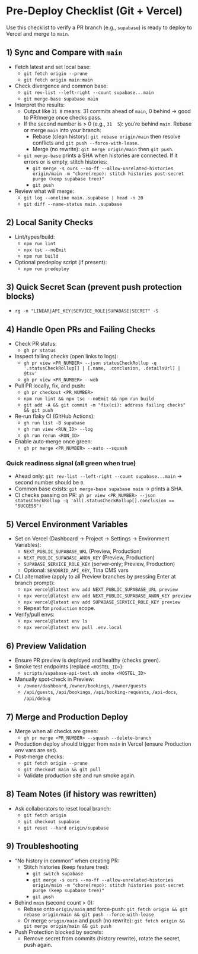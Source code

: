# Pre‑Deploy Checklist (Git + Vercel)

Use this checklist to verify a PR branch (e.g., `supabase`) is ready to deploy to Vercel and merge to `main`.

## 1) Sync and Compare with `main`
- Fetch latest and set local base:
  - `git fetch origin --prune`
  - `git fetch origin main:main`
- Check divergence and common base:
  - `git rev-list --left-right --count supabase...main`
  - `git merge-base supabase main`
- Interpret the results:
  - Output like `31	0` means: 31 commits ahead of `main`, 0 behind → good to PR/merge once checks pass.
  - If the second number is > 0 (e.g., `31	5`): you’re behind `main`. Rebase or merge `main` into your branch:
    - Rebase (clean history): `git rebase origin/main` then resolve conflicts and `git push --force-with-lease`.
    - Merge (no rewrite): `git merge origin/main` then `git push`.
  - `git merge-base` prints a SHA when histories are connected. If it errors or is empty, stitch histories:
    - `git merge -s ours --no-ff --allow-unrelated-histories origin/main -m "chore(repo): stitch histories post-secret purge (keep supabase tree)"`
    - `git push`
- Review what will merge:
  - `git log --oneline main..supabase | head -n 20`
  - `git diff --name-status main..supabase`

## 2) Local Sanity Checks
- Lint/types/build:
  - `npm run lint`
  - `npx tsc --noEmit`
  - `npm run build`
- Optional predeploy script (if present):
  - `npm run predeploy`

## 3) Quick Secret Scan (prevent push protection blocks)
- `rg -n "LINEAR|API_KEY|SERVICE_ROLE|SUPABASE|SECRET" -S`

## 4) Handle Open PRs and Failing Checks
- Check PR status:
  - `gh pr status`
- Inspect failing checks (open links to logs):
  - `gh pr view <PR_NUMBER> --json statusCheckRollup -q '.statusCheckRollup[] | [.name, .conclusion, .detailsUrl] | @tsv'`
  - `gh pr view <PR_NUMBER> --web`
- Pull PR locally, fix, and push:
  - `gh pr checkout <PR_NUMBER>`
  - `npm run lint && npx tsc --noEmit && npm run build`
  - `git add -A && git commit -m "fix(ci): address failing checks" && git push`
- Re‑run flaky CI (GitHub Actions):
  - `gh run list -B supabase`
  - `gh run view <RUN_ID> --log`
  - `gh run rerun <RUN_ID>`
- Enable auto‑merge once green:
  - `gh pr merge <PR_NUMBER> --auto --squash`

### Quick readiness signal (all green when true)
- Ahead only: `git rev-list --left-right --count supabase...main` → second number should be `0`.
- Common base exists: `git merge-base supabase main` → prints a SHA.
- CI checks passing on PR: `gh pr view <PR_NUMBER> --json statusCheckRollup -q 'all(.statusCheckRollup[].conclusion == "SUCCESS")'`

## 5) Vercel Environment Variables
- Set on Vercel (Dashboard → Project → Settings → Environment Variables):
  - `NEXT_PUBLIC_SUPABASE_URL` (Preview, Production)
  - `NEXT_PUBLIC_SUPABASE_ANON_KEY` (Preview, Production)
  - `SUPABASE_SERVICE_ROLE_KEY` (server‑only; Preview, Production)
  - Optional: `SENDGRID_API_KEY`, Tina CMS vars
- CLI alternative (apply to all Preview branches by pressing Enter at branch prompt):
  - `npx vercel@latest env add NEXT_PUBLIC_SUPABASE_URL preview`
  - `npx vercel@latest env add NEXT_PUBLIC_SUPABASE_ANON_KEY preview`
  - `npx vercel@latest env add SUPABASE_SERVICE_ROLE_KEY preview`
  - Repeat for `production` scope.
- Verify/pull envs:
  - `npx vercel@latest env ls`
  - `npx vercel@latest env pull .env.local`

## 6) Preview Validation
- Ensure PR preview is deployed and healthy (checks green).
- Smoke test endpoints (replace `<HOSTEL_ID>`):
  - `scripts/supabase-api-test.sh smoke <HOSTEL_ID>`
- Manually spot‑check in Preview:
  - `/owner/dashboard`, `/owner/bookings`, `/owner/guests`
  - `/api/guests`, `/api/bookings`, `/api/booking-requests`, `/api-docs`, `/api/debug`

## 7) Merge and Production Deploy
- Merge when all checks are green:
  - `gh pr merge <PR_NUMBER> --squash --delete-branch`
- Production deploy should trigger from `main` in Vercel (ensure Production env vars are set).
- Post‑merge checks:
  - `git fetch origin --prune`
  - `git checkout main && git pull`
  - Validate production site and run smoke again.

## 8) Team Notes (if history was rewritten)
- Ask collaborators to reset local branch:
  - `git fetch origin`
  - `git checkout supabase`
  - `git reset --hard origin/supabase`

## 9) Troubleshooting
- “No history in common” when creating PR:
  - Stitch histories (keep feature tree):
    - `git switch supabase`
    - `git merge -s ours --no-ff --allow-unrelated-histories origin/main -m "chore(repo): stitch histories post-secret purge (keep supabase tree)"`
    - `git push`
- Behind `main` (second count > 0):
  - Rebase onto `origin/main` and force‑push: `git fetch origin && git rebase origin/main && git push --force-with-lease`
  - Or merge `origin/main` and push (no rewrite): `git fetch origin && git merge origin/main && git push`
- Push Protection blocked by secrets:
  - Remove secret from commits (history rewrite), rotate the secret, push again.
